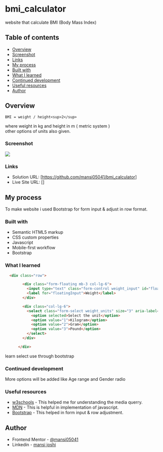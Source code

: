 # bmi_calculator
website that calculate BMI (Body Mass Index)

## Table of contents

- [Overview](#overview)
- [Screenshot](#screenshot)
- [Links](#links)
- [My process](#my-process)
- [Built with](#built-with)
- [What I learned](#what-i-learned)
- [Continued development](#continued-development)
- [Useful resources](#useful-resources)
- [Author](#author)

## Overview
```
BMI = weight / height<sup>2</sup>
```
where weight in kg and height in m ( metric system )</br>
other options of units also given.

### Screenshot
 ![](./)
 
### Links

- Solution URL: [https://github.com/mansi05041/bmi_calculator]
- Live Site URL: []

## My process

To make website i used Bootstrap for form input & adjust in row format.

### Built with

- Semantic HTML5 markup
- CSS custom properties
- Javascript
- Mobile-first workflow
- Bootstrap

### What I learned

```html
  <div class="row">

        <div class="form-floating mb-3 col-lg-6">
          <input type="text" class="form-control weight_input" id="floatingInput" placeholder="Weight">
          <label for="floatingInput">Weight</label>
        </div>

        <div class="col-lg-6">
          <select class="form-select weight_units" size="3" aria-label="size 3 select example">
            <option selected>Select the unit</option>
            <option value="1">Kilogram</option>
            <option value="2">Gram</option>
            <option value="3">Pound</option>
          </select>
        </div>

      </div>

```
learn select use through bootstrap

### Continued development

More options will be added like Age range and Gender radio

### Useful resources

- [w3schools](https://www.w3schools.com/css/css_rwd_mediaqueries.asp) - This helped me for understanding the media querry.
- [MDN](https://developer.mozilla.org/en-US/) - This is helpful in implementation of javascript.
- [Bootstrap](https://getbootstrap.com/) - This helped in form input & row adjustment.

## Author

- Frontend Mentor - [@mansi05041](https://www.frontendmentor.io/profile/mansi05041)
- Linkedin - [mansi joshi](https://www.linkedin.com/in/mansi-joshi-663aa81a0/)
